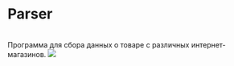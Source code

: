 # Parser
<br>Программа для сбора данных о товаре с различных интернет-магазинов.
<img src="result.gif"/>
